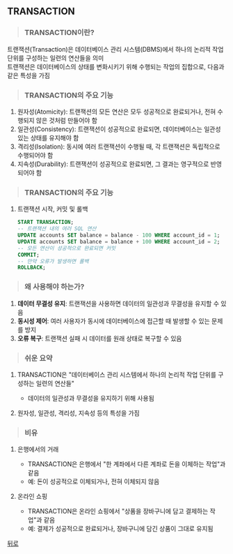## TRANSACTION
> ### TRANSACTION이란?
트랜잭션(Transaction)은 데이터베이스 관리 시스템(DBMS)에서 하나의 논리적 작업 단위를 구성하는 일련의 연산들을 의미</br>
트랜잭션은 데이터베이스의 상태를 변화시키기 위해 수행되는 작업의 집합으로, 다음과 같은 특성을 가짐

> ### TRANSACTION의 주요 기능
1. 원자성(Atomicity): 트랜잭션의 모든 연산은 모두 성공적으로 완료되거나, 전혀 수행되지 않은 것처럼 만들어야 함
2. 일관성(Consistency): 트랜잭션이 성공적으로 완료되면, 데이터베이스는 일관성 있는 상태를 유지해야 함
3. 격리성(Isolation): 동시에 여러 트랜잭션이 수행될 때, 각 트랜잭션은 독립적으로 수행되어야 함
4. 지속성(Durability): 트랜잭션이 성공적으로 완료되면, 그 결과는 영구적으로 반영되어야 함

> ### TRANSACTION의 주요 기능
1. 트랜잭션 시작, 커밋 및 롤백
    ```sql
    START TRANSACTION;
    -- 트랜잭션 내의 여러 SQL 연산
    UPDATE accounts SET balance = balance - 100 WHERE account_id = 1;
    UPDATE accounts SET balance = balance + 100 WHERE account_id = 2;
    -- 모든 연산이 성공적으로 완료되면 커밋
    COMMIT;
    -- 만약 오류가 발생하면 롤백
    ROLLBACK;
    ```

> ### 왜 사용해야 하는가?
1. **데이터 무결성 유지**: 트랜잭션을 사용하면 데이터의 일관성과 무결성을 유지할 수 있음
2. **동시성 제어**: 여러 사용자가 동시에 데이터베이스에 접근할 때 발생할 수 있는 문제를 방지
3. **오류 복구**: 트랜잭션 실패 시 데이터를 원래 상태로 복구할 수 있음

> ### 쉬운 요약
1. TRANSACTION은 "데이터베이스 관리 시스템에서 하나의 논리적 작업 단위를 구성하는 일련의 연산들"
    - 데이터의 일관성과 무결성을 유지하기 위해 사용됨

2. 원자성, 일관성, 격리성, 지속성 등의 특성을 가짐

> ### 비유
1. 은행에서의 거래
    - TRANSACTION은 은행에서 "한 계좌에서 다른 계좌로 돈을 이체하는 작업"과 같음
    - 예: 돈이 성공적으로 이체되거나, 전혀 이체되지 않음

2. 온라인 쇼핑
    - TRANSACTION은 온라인 쇼핑에서 "상품을 장바구니에 담고 결제하는 작업"과 같음
    - 예: 결제가 성공적으로 완료되거나, 장바구니에 담긴 상품이 그대로 유지됨

[뒤로](mysql.md)
